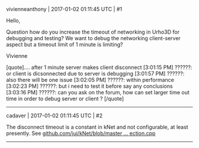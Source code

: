 vivienneanthony | 2017-01-02 01:11:45 UTC | #1

Hello,

Question how do you increase the timeout of networking in Urho3D for debugging and testing? We want to debug the networking client-server aspect but a timeout limit of 1 minute is limiting?

Vivienne

[quote].... after 1 minute server makes client disconnect
[3:01:15 PM] ??????: or client is dicsonnected due to server is debugging
[3:01:57 PM] ??????: also there will be one issue
[3:02:05 PM] ??????: within performance
[3:02:23 PM] ??????: but i need to test it before say any conclusions
[3:03:16 PM] ??????: can you ask on the forum, how can set larger time out time in order to debug server or client ?
[/quote]

-------------------------

cadaver | 2017-01-02 01:11:45 UTC | #2

The disconnect timeout is a constant in kNet and not configurable, at least presently. See [github.com/juj/kNet/blob/master ... ection.cpp](https://github.com/juj/kNet/blob/master/src/MessageConnection.cpp)

-------------------------

